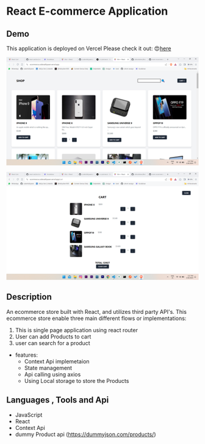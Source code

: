 # React E-commerce Application



## Demo
This application is deployed on Vercel Please check it out: 😍[here](https://ecommerce.coderadityasen.vercel.app/)

![alt text](https://raw.githubusercontent.com/coderAdityasen/e-commerce/main/src/assets/Screenshot%20(45).png)


![alt text](https://raw.githubusercontent.com/coderAdityasen/e-commerce/main/src/assets/Screenshot%20(46).png)


## Description

An ecommerce store built with React, and utilizes third party API's. This ecommerce store enable three main different flows or implementations:

1. This is single page application using react router
2. User can add Products to cart 
3. user can search for a product 

* features:
  * Context Api implemetaion 
  * State management
  * Api calling using axios
  * Using Local storage to store the Products


## Languages , Tools and Api

- JavaScript
- React
- Context Api
- dummy Product api (https://dummyjson.com/products/)

